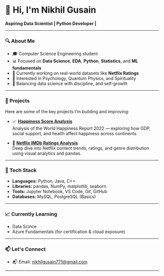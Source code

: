 # 👋 Hi, I'm Nikhil Gusain

**Aspiring Data Scientist | Python Developer |**

---

### 🔍 About Me

- 🎓 Computer Science Engineering student  
- 📊 Focused on **Data Science**, **EDA**, **Python**, **Statistics**, and **ML fundamentals**  
- 🔧 Currently working on real-world datasets like **Netflix Ratings**  
- 🧠 Interested in Psychology, Quantum Physics, and Spirituality  
- 💪 Balancing data science with discipline, and self-growth  

---

### 🚀 Projects

Here are some of the key projects I'm building and improving:

- 📈 [**Happiness Score Analysis**](https://github.com/nikhil-771/Happiness-report-analysis)  
  Analysis of the World Happiness Report 2022 — exploring how GDP, social support, and health affect happiness across continents.

- 🎥 [**Netflix IMDb Ratings Analysis**](https://github.com/nikhil-771/Netflix-ratings-analysis)  
  Deep dive into Netflix content trends, ratings, and genre distribution using visual analytics and pandas.

---

### 🧰 Tech Stack

- **Languages:** Python, Java, C++  
- **Libraries:** pandas, NumPy, matplotlib, seaborn  
- **Tools:** Jupyter Notebook, VS Code, Git, GitHub  
- **Databases:** MySQL, PostgreSQL (Basics)

---

### 📈 Currently Learning

- Data Scince
- Azure Fundamentals (for certification & cloud exposure)  

---

### 📫 Let's Connect

- 📬 Email: nikhilgusain771@gmail.com

---

